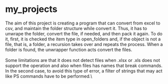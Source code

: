 # my_projects

The aim of this project is creating a program that can convert from excel to csv, and maintain the folder structure while convert it. Thus, it has to unwrape the folder, convert the file, if needed, and then pack it again. To do it, first, it is checked the item type in open_folders and, if the object is not a file, that is, a folder, a recursion takes over and repeats the process. When a folder is found, the unwrapper function acts convert the files.\
\
Some limitations are that it does not detect files when .xlsx or .xls does not support the operation and also when files has names that break commands. In the second case, to avoid this type of error, a filter of strings that may act like PS commands have to be performed.\
